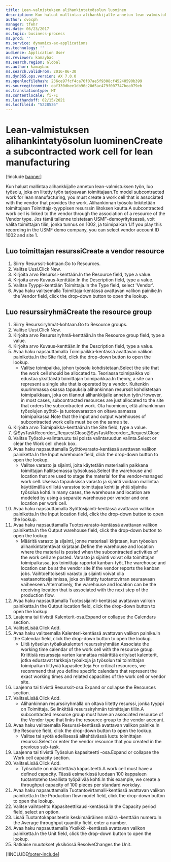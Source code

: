 ```yaml
---
title: Lean-valmistuksen alihankintatyösolun luominen
description: Kun haluat mallintaa alihankkijalle annetun lean-valmistuksen työn, luo työsolu, joka on liitetty työn tarjoavaan toimittajaan.
author: cvocph
manager: tfehr
ms.date: 06/23/2017
ms.topic: business-process
ms.prod: ''
ms.service: dynamics-ax-applications
ms.technology: ''
audience: Application User
ms.reviewer: kamaybac
ms.search.region: Global
ms.author: kamaybac
ms.search.validFrom: 2016-06-30
ms.dyn365.ops.version: AX 7.0.0
ms.openlocfilehash: 236ce97fcf4ca76f07ae5f9308cf45240590b399
ms.sourcegitcommit: eaf330dbee1db96c20d5ac479f007747bea079eb
ms.translationtype: HT
ms.contentlocale: fi-FI
ms.lasthandoff: 02/15/2021
ms.locfileid: "5228536"
---
```

# <a name="create-a-subcontracted-work-cell-for-lean-manufacturing"></a><span data-ttu-id="ab883-103">Lean-valmistuksen alihankintatyösolun luominen</span><span class="sxs-lookup"><span data-stu-id="ab883-103">Create a subcontracted work cell for lean manufacturing</span></span>

[!include [banner](../../includes/banner.md)]

<span data-ttu-id="ab883-104">Kun haluat mallintaa alihankkijalle annetun lean-valmistuksen työn, luo työsolu, joka on liitetty työn tarjoavaan toimittajaan.</span><span class="sxs-lookup"><span data-stu-id="ab883-104">To model subcontracted work for lean manufacturing, you must create a work cell that is associated with the vendor that provides the work.</span></span> <span data-ttu-id="ab883-105">Alihankinnan työsolu linkitetään toimittajaan Toimittaja-tyyppisen resurssin liitoksen kautta.</span><span class="sxs-lookup"><span data-stu-id="ab883-105">A subcontracted work cell is linked to the vendor through the association of a resource of the Vendor type.</span></span> <span data-ttu-id="ab883-106">Jos tämä tallenne toistetaan USMF-demoyrityksessä, voit valita toimittajan tilin, jonka tunnus on 1002, ja toimipaikan 1.</span><span class="sxs-lookup"><span data-stu-id="ab883-106">If you play this recording in the USMF demo company, you can select vendor account ID 1002 and site 1.</span></span>


## <a name="create-a-vendor-resource"></a><span data-ttu-id="ab883-107">Luo toimittajan resurssi</span><span class="sxs-lookup"><span data-stu-id="ab883-107">Create a vendor resource</span></span>
1. <span data-ttu-id="ab883-108">Siirry Resurssit-kohtaan.</span><span class="sxs-lookup"><span data-stu-id="ab883-108">Go to Resources.</span></span>
2. <span data-ttu-id="ab883-109">Valitse Uusi.</span><span class="sxs-lookup"><span data-stu-id="ab883-109">Click New.</span></span>
3. <span data-ttu-id="ab883-110">Kirjoita arvo Resurssi-kenttään.</span><span class="sxs-lookup"><span data-stu-id="ab883-110">In the Resource field, type a value.</span></span>
4. <span data-ttu-id="ab883-111">Kirjoita arvo Kuvaus-kenttään.</span><span class="sxs-lookup"><span data-stu-id="ab883-111">In the Description field, type a value.</span></span>
5. <span data-ttu-id="ab883-112">Valitse Tyyppi-kenttään Toimittaja.</span><span class="sxs-lookup"><span data-stu-id="ab883-112">In the Type field, select 'Vendor'.</span></span>
6. <span data-ttu-id="ab883-113">Avaa haku valitsemalla Toimittaja-kentässä avattavan valikon painike.</span><span class="sxs-lookup"><span data-stu-id="ab883-113">In the Vendor field, click the drop-down button to open the lookup.</span></span>

## <a name="create-the-resource-group"></a><span data-ttu-id="ab883-114">Luo resurssiryhmä</span><span class="sxs-lookup"><span data-stu-id="ab883-114">Create the resource group</span></span>
1. <span data-ttu-id="ab883-115">Siirry Resurssiryhmät-kohtaan.</span><span class="sxs-lookup"><span data-stu-id="ab883-115">Go to Resource groups.</span></span>
2. <span data-ttu-id="ab883-116">Valitse Uusi.</span><span class="sxs-lookup"><span data-stu-id="ab883-116">Click New.</span></span>
3. <span data-ttu-id="ab883-117">Kirjoita arvo Resurssiryhmä-kenttään.</span><span class="sxs-lookup"><span data-stu-id="ab883-117">In the Resource group field, type a value.</span></span>
4. <span data-ttu-id="ab883-118">Kirjoita arvo Kuvaus-kenttään.</span><span class="sxs-lookup"><span data-stu-id="ab883-118">In the Description field, type a value.</span></span>
5. <span data-ttu-id="ab883-119">Avaa haku napsauttamalla Toimipaikka-kentässä avattavan valikon painiketta.</span><span class="sxs-lookup"><span data-stu-id="ab883-119">In the Site field, click the drop-down button to open the lookup.</span></span>
    * <span data-ttu-id="ab883-120">Valitse toimipaikka, johon työsolu kohdistetaan.</span><span class="sxs-lookup"><span data-stu-id="ab883-120">Select the site that the work cell should be allocated to.</span></span> <span data-ttu-id="ab883-121">Teoriassa toimipaikka voi edustaa yksittäistä toimittajan toimipaikkaa.</span><span class="sxs-lookup"><span data-stu-id="ab883-121">In theory, a site can represent a single site that is operated by a vendor.</span></span> <span data-ttu-id="ab883-122">Kuitenkin suurimmassa osassa tapauksia alihankinnan resurssit kohdistetaan toimipaikkaan, joka on tilannut alihankkijalle annetun työn.</span><span class="sxs-lookup"><span data-stu-id="ab883-122">However, in most cases, subcontracted resources are just allocated to the site that orders the subcontracted work.</span></span> <span data-ttu-id="ab883-123">Ota huomioon, että alihankinnan työsolujen syöttö- ja tuotosvaraston on oltava samassa toimipaikassa.</span><span class="sxs-lookup"><span data-stu-id="ab883-123">Note that the input and output warehouses of subcontracted work cells must be on the same site.</span></span>  
6. <span data-ttu-id="ab883-124">Kirjoita arvo Toimipaikka-kenttään.</span><span class="sxs-lookup"><span data-stu-id="ab883-124">In the Site field, type a value.</span></span>
7. <span data-ttu-id="ab883-125">@SysTaskRecorder:_RequestClose</span><span class="sxs-lookup"><span data-stu-id="ab883-125">@SysTaskRecorder:_RequestClose</span></span>
8. <span data-ttu-id="ab883-126">Valitse Työsolu-valintaruutu tai poista valintaruudun valinta.</span><span class="sxs-lookup"><span data-stu-id="ab883-126">Select or clear the Work cell check box.</span></span>
9. <span data-ttu-id="ab883-127">Avaa haku napsauttamalla Syöttövarasto-kentässä avattavan valikon painiketta.</span><span class="sxs-lookup"><span data-stu-id="ab883-127">In the Input warehouse field, click the drop-down button to open the lookup.</span></span>
    * <span data-ttu-id="ab883-128">Valitse varasto ja sijainti, joita käytetään materiaalin paikkana toimittajan hallitsemassa työsolussa.</span><span class="sxs-lookup"><span data-stu-id="ab883-128">Select the warehouse and location that are used to stage the material for the vendor-managed work cell.</span></span> <span data-ttu-id="ab883-129">Useissa tapauksissa varasto ja sijainti voidaan mallintaa käyttämällä erillistä varastoa toimittajaa kohti ja yhtä sijaintia työsolua kohti.</span><span class="sxs-lookup"><span data-stu-id="ab883-129">In many cases, the warehouse and location are modeled by using a separate warehouse per vendor and one location per work cell.</span></span>  
10. <span data-ttu-id="ab883-130">Avaa haku napsauttamalla Syöttösijainti-kentässä avattavan valikon painiketta.</span><span class="sxs-lookup"><span data-stu-id="ab883-130">In the Input location field, click the drop-down button to open the lookup.</span></span>
11. <span data-ttu-id="ab883-131">Avaa haku napsauttamalla Tuotosvarasto-kentässä avattavan valikon painiketta.</span><span class="sxs-lookup"><span data-stu-id="ab883-131">In the Output warehouse field, click the drop-down button to open the lookup.</span></span>
    * <span data-ttu-id="ab883-132">Määritä varasto ja sijainti, jonne materiaali kirjataan, kun työsolun alihankintatehtävät kirjataan.</span><span class="sxs-lookup"><span data-stu-id="ab883-132">Define the warehouse and location where the material is posted when the subcontracted activities of the work cell are posted.</span></span> <span data-ttu-id="ab883-133">Varasto ja sijainti voivat olla toimittajan toimipaikassa, jos toimittaja raportoi kanban-työt.</span><span class="sxs-lookup"><span data-stu-id="ab883-133">The warehouse and location can be at the vendor site if the vendor reports the kanban jobs.</span></span> <span data-ttu-id="ab883-134">Vaihtoehtoisesti varasto ja sijainti voivat olla vastaanottosijainnissa, joka on liitetty tuotantovirran seuraavaan vaiheeseen.</span><span class="sxs-lookup"><span data-stu-id="ab883-134">Alternatively, the warehouse and location can be the receiving location that is associated with the next step of the production flow.</span></span>  
12. <span data-ttu-id="ab883-135">Avaa haku napsauttamalla Tuotossijainti-kentässä avattavan valikon painiketta.</span><span class="sxs-lookup"><span data-stu-id="ab883-135">In the Output location field, click the drop-down button to open the lookup.</span></span>
13. <span data-ttu-id="ab883-136">Laajenna tai tiivistä Kalenterit-osa.</span><span class="sxs-lookup"><span data-stu-id="ab883-136">Expand or collapse the Calendars section.</span></span>
14. <span data-ttu-id="ab883-137">ValitseLisää.</span><span class="sxs-lookup"><span data-stu-id="ab883-137">Click Add.</span></span>
15. <span data-ttu-id="ab883-138">Avaa haku valitsemalla Kalenteri-kentässä avattavan valikon painike.</span><span class="sxs-lookup"><span data-stu-id="ab883-138">In the Calendar field, click the drop-down button to open the lookup.</span></span>
    * <span data-ttu-id="ab883-139">Liitä työsolun työaikakalenteri resurssiryhmään.</span><span class="sxs-lookup"><span data-stu-id="ab883-139">Associate the working time calendar of the work cell with the resource group.</span></span> <span data-ttu-id="ab883-140">Kriittisiä resursseja varten kannattaa määrittää erityiset kalenterit, jotka edustavat tarkkoja työaikoja ja työsolun tai toimittajan toimipaikan liittyviä kapasiteetteja.</span><span class="sxs-lookup"><span data-stu-id="ab883-140">For critical resources, we recommend that you define specific calendars that represent the exact working times and related capacities of the work cell or vendor site.</span></span>  
16. <span data-ttu-id="ab883-141">Laajenna tai tiivistä Resurssit-osa.</span><span class="sxs-lookup"><span data-stu-id="ab883-141">Expand or collapse the Resources section.</span></span>
17. <span data-ttu-id="ab883-142">ValitseLisää.</span><span class="sxs-lookup"><span data-stu-id="ab883-142">Click Add.</span></span>
    * <span data-ttu-id="ab883-143">Alihankinnan resurssiryhmällä on oltava liitetty resurssi, jonka tyyppi on Toimittaja. Se linkittää resurssiryhmän toimittajan tiliin.</span><span class="sxs-lookup"><span data-stu-id="ab883-143">A subcontracted resource group must have an associated resource of the Vendor type that links the resource group to the vendor account.</span></span>  
18. <span data-ttu-id="ab883-144">Avaa haku valitsemalla Resurssi-kentässä avattavan valikon painike.</span><span class="sxs-lookup"><span data-stu-id="ab883-144">In the Resource field, click the drop-down button to open the lookup.</span></span>
    * <span data-ttu-id="ab883-145">Valitse tai syötä edellisessä alitehtävässä luotu toimittajan resurssi.</span><span class="sxs-lookup"><span data-stu-id="ab883-145">Select or enter the vendor resource that you created in the previous sub-task.</span></span>  
19. <span data-ttu-id="ab883-146">Laajenna tai tiivistä Työsolun kapasiteetti -osa.</span><span class="sxs-lookup"><span data-stu-id="ab883-146">Expand or collapse the Work cell capacity section.</span></span>
20. <span data-ttu-id="ab883-147">ValitseLisää.</span><span class="sxs-lookup"><span data-stu-id="ab883-147">Click Add.</span></span>
    * <span data-ttu-id="ab883-148">Työsolulle on määritettävä kapasiteetti.</span><span class="sxs-lookup"><span data-stu-id="ab883-148">A work cell must have a defined capacity.</span></span> <span data-ttu-id="ab883-149">Tässä esimerkissä luodaan 100 kappaleen tuotantoteho tavallista työpäivää kohti.</span><span class="sxs-lookup"><span data-stu-id="ab883-149">In this example, we create a throughput capacity of 100 pieces per standard workday.</span></span>  
21. <span data-ttu-id="ab883-150">Avaa haku napsauttamalla Tuotantovirtamalli-kentässä avattavan valikon painiketta.</span><span class="sxs-lookup"><span data-stu-id="ab883-150">In the Production flow model field, click the drop-down button to open the lookup.</span></span>
22. <span data-ttu-id="ab883-151">Valitse vaihtoehto Kapasiteettikausi-kentässä.</span><span class="sxs-lookup"><span data-stu-id="ab883-151">In the Capacity period field, select an option.</span></span>
23. <span data-ttu-id="ab883-152">Lisää Tuotantokapasiteetin keskimääräinen määrä -kenttään numero.</span><span class="sxs-lookup"><span data-stu-id="ab883-152">In the Average throughput quantity field, enter a number.</span></span>
24. <span data-ttu-id="ab883-153">Avaa haku napsauttamalla Yksikkö -kentässä avattavan valikon painiketta.</span><span class="sxs-lookup"><span data-stu-id="ab883-153">In the Unit field, click the drop-down button to open the lookup.</span></span>
25. <span data-ttu-id="ab883-154">Ratkaise muutokset yksikössä.</span><span class="sxs-lookup"><span data-stu-id="ab883-154">ResolveChanges the Unit.</span></span>



[!INCLUDE[footer-include](../../../includes/footer-banner.md)]